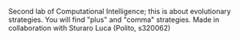 Second lab of Computational Intelligence; this is about evolutionary strategies. You will find "plus" and "comma" strategies. Made in collaboration with Sturaro Luca (Polito, s320062)
